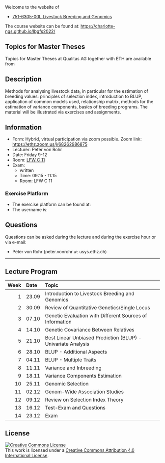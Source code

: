 
<!-- README.md is generated from README.Rmd. Please edit that file -->

Welcome to the website of

-   [751-6305-00L Livestock Breeding and
    Genomics](http://www.vvz.ethz.ch/Vorlesungsverzeichnis/lerneinheit.view?semkez=2022W&ansicht=ALLE&lerneinheitId=163170&lang=en)

The course website can be found at:
<https://charlotte-ngs.github.io/lbgfs2022/>

## Topics for Master Theses

Topics for Master Theses at Qualitas AG together with ETH are available
from

## Description

Methods for analysing livestock data, in particular for the estimation
of breeding values: principles of selection index, introduction to BLUP,
application of common models used, relationship matrix, methods for the
estimation of variance components, basics of breeding programs. The
material will be illustrated via exercises and assignments.

## Information

-   Form: Hybrid, virtual participation via zoom possible. Zoom link:
    <https://ethz.zoom.us/j/68262986875>
-   Lecturer: Peter von Rohr
-   Date: Friday 9-12
-   Room: [LFW C
    11](http://www.mapsearch.ethz.ch/map/map.do?gebaeudeMap=LFW&lang=en)
-   Exam:
    -   written
    -   Time: 09:15 - 11:15
    -   Room: LFW C 11

### Exercise Platform

-   The exercise platform can be found at:
-   The username is:

## Questions

Questions can be asked during the lecture and during the exercise hour
or via e-mail:

-   Peter von Rohr (peter.vonrohr `at` usys.ethz.ch)

------------------------------------------------------------------------

## Lecture Program

| Week | Date  | Topic                                                        |
|-----:|:------|:-------------------------------------------------------------|
|    1 | 23.09 | Introduction to Livestock Breeding and Genomics              |
|    2 | 30.09 | Review of Quantitative Genetics/Single Locus                 |
|    3 | 07.10 | Genetic Evaluation with Different Sources of Information     |
|    4 | 14.10 | Genetic Covariance Between Relatives                         |
|    5 | 21.10 | Best Linear Unbiased Prediction (BLUP) - Univariate Analysis |
|    6 | 28.10 | BLUP - Additional Aspects                                    |
|    7 | 04.11 | BLUP - Multiple Traits                                       |
|    8 | 11.11 | Variance and Inbreeding                                      |
|    9 | 18.11 | Variance Components Estimation                               |
|   10 | 25.11 | Genomic Selection                                            |
|   11 | 02.12 | Genom-Wide Association Studies                               |
|   12 | 09.12 | Review on Selection Index Theory                             |
|   13 | 16.12 | Test-Exam and Questions                                      |
|   14 | 23.12 | Exam                                                         |

## License

<a rel="license" href="http://creativecommons.org/licenses/by/4.0/"><img alt="Creative Commons License" style="border-width:0" src="https://i.creativecommons.org/l/by/4.0/88x31.png" /></a><br />This
work is licensed under a
<a rel="license" href="http://creativecommons.org/licenses/by/4.0/">Creative
Commons Attribution 4.0 International License</a>.
